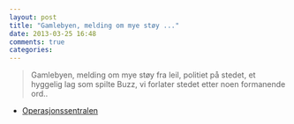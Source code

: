 ```yaml
---
layout: post
title: "Gamlebyen, melding om mye støy ..."
date: 2013-03-25 16:48
comments: true
categories: 
---
```


> Gamlebyen, melding om mye støy fra leil, politiet på stedet, et hyggelig lag som spilte Buzz, vi forlater stedet etter noen formanende ord..
- [Operasjonssentralen](https://twitter.com/oslopolitiops/statuses/316335807164211200)
